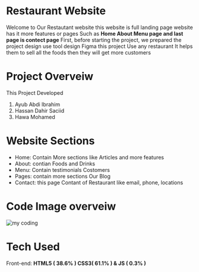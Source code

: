 # Restaurant Website

Welcome to Our Restautant website this website is full landing page website has it more features or pages Such as **Home About Menu page and last page is contect page**  First, before starting the project, we prepared the project design use tool design Figma 
this project Use any restaurant It helps them to sell all the foods then they will get more customers

# Project Overveiw
This Project Developed 

1. Ayub Abdi Ibrahim
2. Hassan Dahir Saciid
3. Hawa Mohamed 

# Website Sections
- Home: Contain More sections like Articles and more features
- About:  contian Foods and Drinks
- Menu: Contain testimonials Costomers
- Pages: contain more sections Our Blog
- Contact: this page Contant of Restaurant like email, phone, locations


# Code Image overveiw

![my coding](https://github.com/user-attachments/assets/b6178f80-1b59-43b8-97a5-a795fac34d27)

# Tech Used
Front-end: **HTML5 ( 38.6% ) CSS3( 61.1% ) & JS ( 0.3% )**



